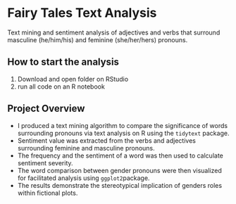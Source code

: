 # Fairy Tales Text Analysis
Text mining and sentiment analysis of adjectives and verbs that surround masculine (he/him/his) and feminine (she/her/hers) pronouns.

## How to start the analysis
1. Download and open folder on RStudio
2. run all code on an R notebook

## Project Overview
- I produced a text mining algorithm to compare the significance of words surrounding pronouns via text analysis on R using the `tidytext` package. 
- Sentiment value was extracted from the verbs and adjectives surrounding feminine and masculine pronouns. 
- The frequency and the sentiment of a word was then used to calculate sentiment severity.
- The word comparison between gender pronouns were then visualized for facilitated analysis using `ggplot2`package.
- The results demonstrate the stereotypical implication of genders roles within fictional plots. 
